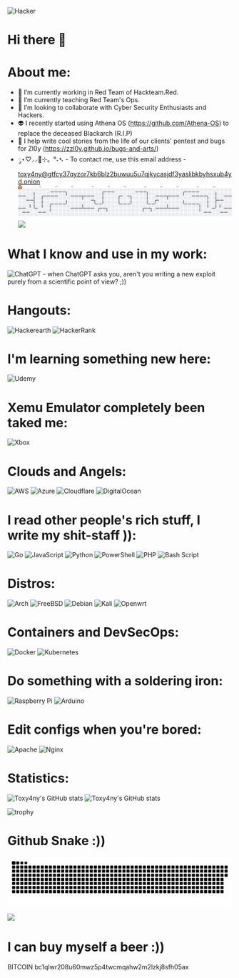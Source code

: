 ![Hacker](https://camo.githubusercontent.com/091cdcc3e35742e669112e5a783678e093d2665ea1a83090aad8180790e062b5/68747470733a2f2f692e67697068792e636f6d2f6d656469612f76312e59326c6b505463354d4749334e6a4578615739334d484232616a4a764f445a6b4e3263326144427a62576f314d6e4979636d74354d323573596a64354d326c356254686e59535a6c634431324d563970626e526c636d35686246396e61575a66596e6c666157516d593351395a772f7854636e5357595a7661667968454143424f2f67697068792e676966)

# Hi there 👋
# About me:

 - 🔭 I’m currently working in Red Team of Hackteam.Red. 
 - 🌱 I’m currently teaching Red Team's Ops.
 - 👯 I’m looking to collaborate with Cyber Security Enthusiasts and Hackers.
 - 👽 I recently started using Athena OS (https://github.com/Athena-OS) to replace the deceased Blackarch (R.I.P)
 - 📃 I help write cool stories from the life of our clients' pentest and bugs for Zl0y (https://zzl0y.github.io/bugs-and-arts/)
 - ༘⋆♡⸝⸝💌⊹。°˖➴ - To contact me, use this email address - toxy4ny@gtfcy37qyzor7kb6blz2buwuu5u7qjkycasjdf3yaslibkbyhsxub4yd.onion
![](https://raw.githubusercontent.com/VIDAKHOSHPEY22/VIDAKHOSHPEY22/output/pacman-contribution-graph.svg)
![](https://raw.githubusercontent.com/TheDudeThatCode/TheDudeThatCode/master/Assets/Developer.gif)
# What I know and use in my work:

![ChatGPT](https://img.shields.io/badge/chatGPT-74aa9c?style=for-the-badge&logo=openai&logoColor=white) - when ChatGPT asks you, aren't you writing a new exploit purely from a scientific point of view? ;))

# Hangouts:
![Hackerearth](https://img.shields.io/badge/HackerEarth-%232C3454.svg?&style=for-the-badge&logo=HackerEarth&logoColor=Blue)
![HackerRank](https://img.shields.io/badge/-Hackerrank-2EC866?style=for-the-badge&logo=HackerRank&logoColor=white)

# I'm learning something new here:
![Udemy](https://img.shields.io/badge/Udemy-A435F0?style=for-the-badge&logo=Udemy&logoColor=white)

# Xemu Emulator completely been taked me:
![Xbox](https://img.shields.io/badge/xbox-%23107C10.svg?style=for-the-badge&logo=xbox&logoColor=white)

# Clouds and Angels:
![AWS](https://img.shields.io/badge/AWS-%23FF9900.svg?style=for-the-badge&logo=amazon-aws&logoColor=white)
![Azure](https://img.shields.io/badge/azure-%230072C6.svg?style=for-the-badge&logo=microsoftazure&logoColor=white)
![Cloudflare](https://img.shields.io/badge/Cloudflare-F38020?style=for-the-badge&logo=Cloudflare&logoColor=white)
![DigitalOcean](https://img.shields.io/badge/DigitalOcean-%230167ff.svg?style=for-the-badge&logo=digitalOcean&logoColor=white)

# I read other people's rich stuff, I write my shit-staff )):
![Go](https://img.shields.io/badge/go-%2300ADD8.svg?style=for-the-badge&logo=go&logoColor=white)
![JavaScript](https://img.shields.io/badge/javascript-%23323330.svg?style=for-the-badge&logo=javascript&logoColor=%23F7DF1E)
![Python](https://img.shields.io/badge/Python-14354C?style=for-the-badge&logo=python&logoColor=white)
![PowerShell](https://img.shields.io/badge/PowerShell-%235391FE.svg?style=for-the-badge&logo=powershell&logoColor=white)
![PHP](https://img.shields.io/badge/php-%23777BB4.svg?style=for-the-badge&logo=php&logoColor=white)
![Bash Script](https://img.shields.io/badge/bash_script-%23121011.svg?style=for-the-badge&logo=gnu-bash&logoColor=white)

# Distros:
![Arch](https://img.shields.io/badge/Arch%20Linux-1793D1?logo=arch-linux&logoColor=fff&style=for-the-badge)
![FreeBSD](https://img.shields.io/badge/-FreeBSD-%23870000?style=for-the-badge&logo=freebsd&logoColor=white)
![Debian](https://img.shields.io/badge/Debian-D70A53?style=for-the-badge&logo=debian&logoColor=white)
![Kali](https://img.shields.io/badge/Kali-268BEE?style=for-the-badge&logo=kalilinux&logoColor=white)
![Openwrt](https://img.shields.io/badge/OpenWRT-00B5E2?style=for-the-badge&logo=OpenWrt&logoColor=white)

# Containers and DevSecOps:
![Docker](https://img.shields.io/badge/docker-%230db7ed.svg?style=for-the-badge&logo=docker&logoColor=white)
![Kubernetes](https://img.shields.io/badge/kubernetes-%23326ce5.svg?style=for-the-badge&logo=kubernetes&logoColor=white)

# Do something with a soldering iron:
![Raspberry Pi](https://img.shields.io/badge/-Raspberry_Pi-C51A4A?style=for-the-badge&logo=Raspberry-Pi)
![Arduino](https://img.shields.io/badge/Arduino-00979D?style=for-the-badge&logo=Arduino&logoColor=white)

# Edit configs when you're bored:
![Apache](https://img.shields.io/badge/apache-%23D42029.svg?style=for-the-badge&logo=apache&logoColor=white)
![Nginx](https://img.shields.io/badge/nginx-%23009639.svg?style=for-the-badge&logo=nginx&logoColor=white)

# Statistics:
![Toxy4ny's GitHub stats](https://github-readme-stats.vercel.app/api?username=toxy4ny&show_icons=true&theme=shadow_red)
![Toxy4ny's GitHub stats](https://github-readme-stats.vercel.app/api/top-langs/?username=toxy4ny&theme=shadow_red)

![trophy](https://github-profile-trophy.vercel.app/?username=toxy4ny&theme=matrix)

# Github Snake :))
![Gitgub Snake](https://github.com/maxamin/maxamin/blob/main/assets/github-snake.svg)

![](https://camo.githubusercontent.com/85add4a9633786947f86fe4e86eb5aca6b190ff47345434755a0d98f488fefa7/68747470733a2f2f646576656c6f706572732e67697068792e636f6d2f6272616e63682f6d61737465722f7374617469632f6170692d35313264333663303936363236383237313731303861333862626235633537642e676966)

# I can buy myself a beer :))
BITCOIN bc1qlwr208u60mwz5p4twcmqahw2m2lzkj8sfh05ax
